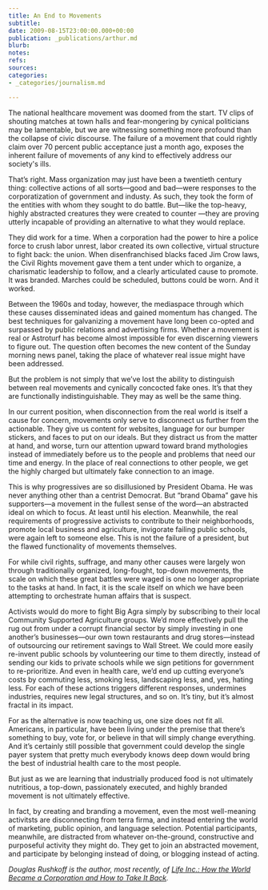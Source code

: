 ```yaml
---
title: An End to Movements
subtitle: 
date: 2009-08-15T23:00:00.000+00:00
publication: _publications/arthur.md
blurb: 
notes: 
refs: 
sources: 
categories:
- _categories/journalism.md

---
```

The national healthcare movement was doomed from the start. TV clips of shouting matches at town halls and fear-mongering by cynical politicians may be lamentable, but we are witnessing something more profound than the collapse of civic discourse. The failure of a movement that could rightly claim over 70 percent public acceptance just a month ago, exposes the inherent failure of movements of any kind to effectively address our society's ills.

That’s right. Mass organization may just have been a twentieth century thing: collective actions of all sorts—good and bad—were responses to the corporatization of government and industy. As such, they took the form of the entities with whom they sought to do battle. But—like the top-heavy, highly abstracted creatures they were created to counter —they are proving utterly incapable of providing an alternative to what they would replace.

They did work for a time. When a corporation had the power to hire a police force to crush labor unrest, labor created its own collective, virtual structure to fight back: the union. When disenfranchised blacks faced Jim Crow laws, the Civil Rights movement gave them a tent under which to organize, a charismatic leadership to follow, and a clearly articulated cause to promote. It was branded. Marches could be scheduled, buttons could be worn. And it worked.

Between the 1960s and today, however, the mediaspace through which these causes disseminated ideas and gained momentum has changed. The best techniques for galvanizing a movement have long been co-opted and surpassed by public relations and advertising firms. Whether a movement is real or Astroturf has become almost impossible for even discerning viewers to figure out. The question often becomes the new content of the Sunday morning news panel, taking the place of whatever real issue might have been addressed.

But the problem is not simply that we’ve lost the ability to distinguish between real movements and cynically concocted fake ones. It’s that they are functionally indistinguishable. They may as well be the same thing.

In our current position, when disconnection from the real world is itself a cause for concern, movements only serve to disconnect us further from the actionable. They give us content for websites, language for our bumper stickers, and faces to put on our ideals. But they distract us from the matter at hand, and worse, turn our attention upward toward brand mythologies instead of immediately before us to the people and problems that need our time and energy. In the place of real connections to other people, we get the highly charged but ultimately fake connection to an image.

This is why progressives are so disillusioned by President Obama. He was never anything other than a centrist Democrat. But “brand Obama” gave his supporters—a movement in the fullest sense of the word—an abstracted ideal on which to focus. At least until his election. Meanwhile, the real requirements of progressive activists to contribute to their neighborhoods, promote local business and agriculture, invigorate failing public schools, were again left to someone else. This is not the failure of a president, but the flawed functionality of movements themselves.

For while civil rights, suffrage, and many other causes were largely won through traditionally organized, long-fought, top-down movements, the scale on which these great battles were waged is one no longer appropriate to the tasks at hand. In fact, it is the scale itself on which we have been attempting to orchestrate human affairs that is suspect.

Activists would do more to fight Big Agra simply by subscribing to their local Community Supported Agriculture groups. We’d more effectively pull the rug out from under a corrupt financial sector by simply investing in one another’s businesses—our own town restaurants and drug stores—instead of outsourcing our retirement savings to Wall Street. We could more easily re-invent public schools by volunteering our time to them directly, instead of sending our kids to private schools while we sign petitions for government to re-prioritize. And even in health care, we’d end up cutting everyone’s costs by commuting less, smoking less, landscaping less, and, yes, hating less. For each of these actions triggers different responses, undermines industries, requires new legal structures, and so on. It’s tiny, but it’s almost fractal in its impact.

For as the alternative is now teaching us, one size does not fit all. Americans, in particular, have been living under the premise that there’s something to buy, vote for, or believe in that will simply change everything. And it’s certainly still possible that government could develop the single payer system that pretty much everybody knows deep down would bring the best of industrial health care to the most people.

But just as we are learning that industrially produced food is not ultimately nutritious, a top-down, passionately executed, and highly branded movement is not ultimately effective.

In fact, by creating and branding a movement, even the most well-meaning activitsts are disconnecting from terra firma, and instead entering the world of marketing, public opinion, and language selection. Potential participants, meanwhile, are distracted from whatever on-the-ground, constructive and purposeful activity they might do. They get to join an abstracted movement, and participate by belonging instead of doing, or blogging instead of acting.

*Douglas Rushkoff is the author, most recently, of [Life Inc.: How the World Became a Corporation and How to Take It Back](http://www.amazon.com/gp/product/1400066891?ie=UTF8&tag=barbelith&linkCode=as2&camp=1789&creative=390957&creativeASIN=1400066891).*